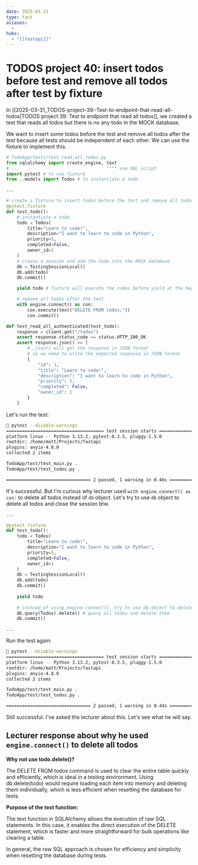 ```yaml
---
date: 2025-03-31
type: fact
aliases:
  -
hubs:
  - "[[fastapi]]"
---
```


# TODOS project 40: insert todos before test and remove all todos after test by fixture

In [[2025-03-31_TODOS-project-39:-Test-to-endpoint-that-read-all-todos|TODOS project 39: Test to endpoint that read all todos]], we created a test that reads all todos but there is no any todo in the MOCK database.

We want to insert some todos before the test and remove all todos after the test because all tests should be independent of each other. We can use the fixture to implement this.

```py
# TodoApp/tests/test_read_all_todos.py
from sqlalchemy import create_engine, text
# ...                                 ^^^^ use SQL script
import pytest # to use fixture
from ..models import Todos # to instantiate a todo

...

# create a fixture to insert todos before the test and remove all todos after the test
@pytest.fixture
def test_todo():
    # instantiate a todo
    todo = Todos(
        title="Learn to code!",
        description="I want to learn to code in Python",
        priority=5,
        completed=False,
        owner_id=1
    )
    # create a session and add the todo into the MOCK database
    db = TestingSessionLocal()
    db.add(todo)
    db.commit()

    yield todo # fixture will execute the codes before yield at the beginning of the test and after yield at the end of the test

    # remove all todos after the test
    with engine.connect() as con:
        con.execute(text("DELETE FROM todos;"))
        con.commit()

def test_read_all_authenticated(test_todo):
    response = client.get("/todos")
    assert response.status_code == status.HTTP_200_OK
    assert response.json() == [
        # .json() will get the response in JSON format
        # so we need to write the expected response in JSON format
        {
            "id": 1,
            "title": "Learn to code!",
            "description": "I want to learn to code in Python",
            "priority": 5,
            "completed": False,
            "owner_id": 1
        }
    ]
```

Let's run the test:

```sh
 pytest --disable-warnings
===================================== test session starts =====================================
platform linux -- Python 3.13.2, pytest-8.3.5, pluggy-1.5.0
rootdir: /home/matt/Projects/fastapi
plugins: anyio-4.8.0
collected 2 items                                                                             

TodoApp/test/test_main.py .                                                             [ 50%]
TodoApp/test/test_todos.py .                                                            [100%]

================================ 2 passed, 1 warning in 0.46s =================================

```

It's successful. But I'm curious why lecturer used `with engine.connect() as con:` to delete all todos instead of `db` object. Let's try to use `db` object to delete all todos and close the session btw.

```py
...

@pytest.fixture
def test_todo():
    todo = Todos(
        title="Learn to code!",
        description="I want to learn to code in Python",
        priority=5,
        completed=False,
        owner_id=1
    )
    db = TestingSessionLocal()
    db.add(todo)
    db.commit()
    
    yield todo
    
    # instead of using engine.connect(), try to use db object to delete all todos and close the session
    db.query(Todos).delete() # query all todos and delete them
    db.commit()

...

```

Run the test again:

```sh
 pytest --disable-warnings
===================================== test session starts =====================================
platform linux -- Python 3.13.2, pytest-8.3.5, pluggy-1.5.0
rootdir: /home/matt/Projects/fastapi
plugins: anyio-4.8.0
collected 2 items                                                                             

TodoApp/test/test_main.py .                                                             [ 50%]
TodoApp/test/test_todos.py .                                                            [100%]

================================ 2 passed, 1 warning in 0.44s =================================
```

Still successful. I've asked the lecturer about this. Let's see what he will say.


## Lecturer response about why he used `engine.connect()` to delete all todos

**Why not use todo.delete()?**

The DELETE FROM todos command is used to clear the entire table quickly and efficiently, which is ideal in a testing environment. Using db.delete(todo) would require loading each item into memory and deleting them individually, which is less efficient when resetting the database for tests.

**Purpose of the text function:**

The text function in SQLAlchemy allows the execution of raw SQL statements. In this case, it enables the direct execution of the DELETE statement, which is faster and more straightforward for bulk operations like clearing a table.


In general, the raw SQL approach is chosen for efficiency and simplicity when resetting the database during tests.
